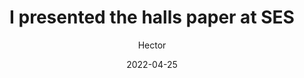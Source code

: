 ---
title: "I presented the halls paper at SES" 
date: 2022-04-25
tags: ["news"]
author: ["Hector"]
description: "I presented the halls paper at SES" 
summary: "I presented the halls paper at SES" 
---
